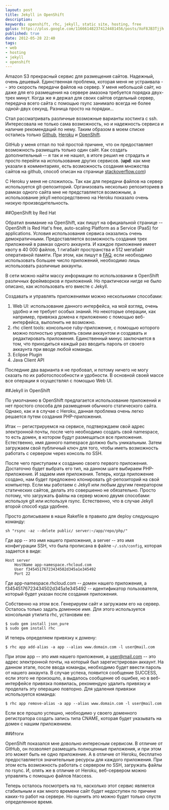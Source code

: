 ```yaml
---
layout: post
title: Jekyll in OpenShift
description: 
keywords: openshift, rhc, jekyll, static site, hosting, free
gplus: https://plus.google.com/116661482374124481456/posts/XoF8JB3Tjjh
published: true
date: 2012-05-28 22:40
tags:
- web
- hosting
- jekyll
- openshift
---
```


Amazon S3 прекрасный сервис для размещения сайтов. Надежный, очень дешевый. Единственная проблема, которая меня не устраивала -- это скорость передачи файлов на сервер. У меня небольшой сайт, но даже для его размещения на сервере амазона требуется порядка двух-трех минут. Когда же я держал для своих сайтов отдельный сервер, передача всего сайта с помощью rsync занимало всегда не более одной-двух секунд. Разница просто на порядки...

Стал рассматривать различные возможные варианты хостинга с ssh. Интересовала не только сама возможность, но и надежность сервиса и наличие рекомендаций по нему. Таким образом в моем списке остались только [Github][1], [Heroku][2] и [OpenShift][3].

[1]: http://www.juev.ru/2010/10/17/github-com-kak-xosting-sajtov/
    "GitHub.com как хостинг сайтов"
[2]: http://www.juev.ru/2012/03/09/heroku/
    "Heroku в качестве хостинга сайтов"
[3]: https://openshift.redhat.com/app/
    "OpenShift by Red Hat"

GitHub у меня отпал по той простой причине, что он предоставляет возможность размещать только один сайт. Как создать дополнительный -- я так и не нашел, в итоге решил не страдать и просто перейти на использование других сервисов. (**upd**: как мне указали в комментариях, есть возможность создания множества сайтов на github, способ описан на странице [stackoverflow.com][5])

[5]: http://stackoverflow.com/questions/9082499/custom-domain-for-github-project-pages
    "Custom domain for GitHub project pages"

С Heroku у меня не сложилось. Так как для передачи файлов на сервер используется git-репозиторий. Организовать несколько репозиториев в рамках одного сайта мне не представляется возможным, а использование jekyll непосредственно на Heroku показало очень низкую производительность.

##OpenShift by Red Hat

Обратил внимание на OpenShift, как пишут на официальной странице -- OpenShift is Red Hat's free, auto-scaling Platform as a Service (PaaS) for applications. Условия использования сервиса оказались очень демократичными. Предоставляется возможность создания трех приложений в рамках одного аккаунта. И каждое приложение имеет квоту в 40&nbsp;000 файлов, 1 гигабайт пространства и 512 мегабайт оперативной памяти. При этом, как пишут в [FAQ][4], если необходимо использовать большее число приложений, необходимо лишь использовать различные аккаунты.

[4]: https://openshift.redhat.com/community/faq
    "OpenShift - Frequently Asked Questions"

В сети можно найти массу информации по использовании в OpenShift различных фреймворков и приложений. Но практически нигде не было описано, как использовать его вместе с Jekyll.

Создавать и управлять приложениями можно несколькими способами:

1. Web UI: использование данного интерфейса, на мой взгляд, очень удобно и не требует особых знаний. Но некоторые операции, как например, привязка домена к приложению с помощью веб-интерфейса, выполнить не возможно.
2. rhc client tools: консольное ruby-приложение, с помощью которого можно полностью управлять своим аккаунтом и создавать и редактировать приложения. Единственный минус заключается в том, что приходиться каждый раз вводить пароль от своего аккаунта при вводе любой команды.
3. Eclipse Plugin
4. Java Client API

Последние два варианта я не пробовал, и потому ничего не могу сказать по их работоспособности и удобности. В основной своей массе все операции я осуществлял с помощью Web UI.

##Jekyll in OpenShift

По умолчанию в OpenShift предлагается использование приложений и нет простого способа для размещения обычного статического сайта. Однако, как и в случае с Heroku, данная проблема очень легко решается путем создания PHP-приложения.

Итак -- регистрируемся на сервисе, подтверждаем свой адрес электронной почты, после чего необходимо создать свой namespace, то есть домен, в котором будут размещаться все приложения. Естественно, имя данного namespace должно быть уникальным. Затем загружаем свой публичный ключ для того, чтобы иметь возможность работать с сервером через консоль по SSH.

После чего приступаем к созданию своего первого приложения. Достаточно будет выбрать его тип, на данном шаге выбираем PHP-приложение. И задаем имя приложения. Теперь, когда приложение создано, нам будет предложено клонировать git-репозиторий на свой компьютер. Если мы работаем с Jekyll или любым другим генератором статических сайтов, делать это совершенно не обязательно. Просто потому, что загружать файлы на сервер можно двумя способами: используя git или используя rsync. Естественно, что в случае Jekyll второй способ куда удобнее.

Просто дописываем в наше Rakefile в правило для deploy следующую команду:

    sh "rsync -az --delete public/ server:~/app/repo/php/"

Где app -- это имя нашего приложения, а server -- это имя конфигурации SSH, что была прописана в файле `~/.ssh/config`, которая задается в виде:

    Host server
        HostName app-namespace.rhcloud.com
        User f34545176723434502d345a1e345492
        Port 22

Где app-namespace.rhcloud.com -- домен нашего приложения, а f34545176723434502d345a1e345492 -- идентификатор пользователя, который будет указан после создания приложения.

Собственно на этом все. Генерируем сайт и загружаем его на сервер. Осталось только задать доменное имя. Для этого используется консольная утилита rhc, установим ее:

    $ sudo gem install json_pure
    $ sudo gem install rhc

И теперь определяем привязку к домену:

    $ rhc app add-alias -a app --alias www.domain.com -l user@mail.com

При этом app -- это имя нашего приложения, а user@mail.com -- это адрес электронной почты, на который был зарегистрирован аккаунт. На данном этапе, после ввода команды, необходимо будет ввести пароль от нашего аккаунта. В случае успеха, появится сообщение SUCCESS, если этого не произошло, а выдалось сообщение об ошибке, но в веб-интерфейсе привязка появилась, рекомендую удалить привязку и проделать эту операцию повторно. Для удаления привязки используется команда:

    $ rhc app remove-alias -a app --alias www.domain.com -l user@mail.com

Если все прошло успешно, необходимо у своего доменного регистратора создать запись типа CNAME, которая будет указывать на домен с нашим приложением.

##Итоги

OpenShift показался мне довольно интересным сервисом. В отличие от GitHub, он позволяет размещать полноценные приложения, и при этом это может быть не одно приложение. А в отличие от Heroku, бесплатно предоставляется значительные ресурсы для каждого приложения. При этом есть возможность работать с сервером по SSH, загружать файлы по rsync. И, опять же в отличие от Heroku, веб-сервером можно управлять с помощью файлов htaccess.

Теперь осталось посмотреть на то, насколько этот сервис является стабильным и как много времени сайт будет недоступен по причине каких-то работ на сервере. Но оценить это можно будет только спустя определенное время.
